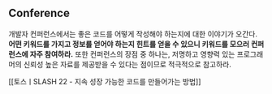 ## Conference

개발자 컨퍼런스에서는 좋은 코드를 어떻게 작성해야 하는지에 대한 이야기가 오간다. **어떤 키워드를 가지고 정보를 얻어야 하는지 힌트를 얻을 수 있으니 키워드를 모으러 컨퍼런스에 자주 참여하라.** 또한 컨퍼런스의 장점 중 하나는, 저명하고 영향력 있는 프로그래머의 신뢰성 높은 자료를 제공받을 수 있다는 점이므로 적극적으로 참고하라.

[[토스ㅣSLASH 22 - 지속 성장 가능한 코드를 만들어가는 방법]]